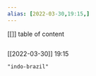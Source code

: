```yaml
---
alias: [2022-03-30,19:15,]
---
```

[[]]
table of content
```toc
```

[[2022-03-30]] 19:15

```query
"indo-brazil"
```